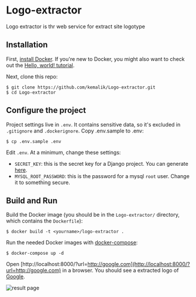 # Logo-extractor
Logo extractor is thr web service for extract site logotype

## Installation
First, [install Docker](https://docs.docker.com/installation/). If you're new to Docker, you might also want to check out the [Hello, world! tutorial](https://docs.docker.com/userguide/dockerizing/).

Next, clone this repo:

    $ git clone https://github.com/kemalik/Logo-extractor.git
    $ cd Logo-extractor

## Configure the project

Project settings live in `.env`. It contains sensitive data, so it's excluded in `.gitignore` and `.dockerignore`. Copy .env.sample to .env:

    $ cp .env.sample .env

Edit `.env`. At a minimum, change these settings:

* `SECRET_KEY`: this is the secret key for a Django project. You can generate [here](https://www.miniwebtool.com/django-secret-key-generator/).
* `MYSQL_ROOT_PASSWORD`: this is the password for a mysql `root` user. Change it to something secure.

## Build and Run
Build the Docker image (you should be in the `Logo-extractor/` directory, which contains the `Dockerfile`):

    $ docker build -t <yourname>/logo-extractor .
    
Run the needed Docker images with [docker-compose](https://docs.docker.com/compose/):

    $ docker-compose up -d 
Open [http://localhost:8000/?url=http://google.com](http://localhost:8000/?url=http://google.com) in a browser. You should see a extracted logo of [Google](https://google.com).

![result page](https://preview.ibb.co/nptWyH/logo_extractor.png)